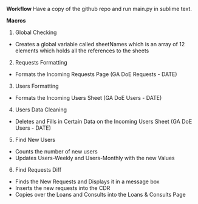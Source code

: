 **Workflow**
Have a copy of the github repo and run main.py in sublime text. 

**Macros** 
1. Global Checking
- Creates a global variable called sheetNames which is an array of 12 elements which holds all the references to the sheets

2. Requests Formatting
- Formats the Incoming Requests Page (GA DoE Requests - DATE)


3. Users Formatting
- Formats the Incoming Users Sheet (GA DoE Users - DATE)

4. Users Data Cleaning
- Deletes and Fills in Certain Data on the Incoming Users Sheet (GA DoE Users - DATE)


5. Find New Users
- Counts the number of new users
- Updates Users-Weekly and Users-Monthly with the new Values


6. Find Requests Diff
- Finds the New Requests and Displays it in a message box
- Inserts the new requests into the CDR
- Copies over the Loans and Consults into the Loans & Consults Page


